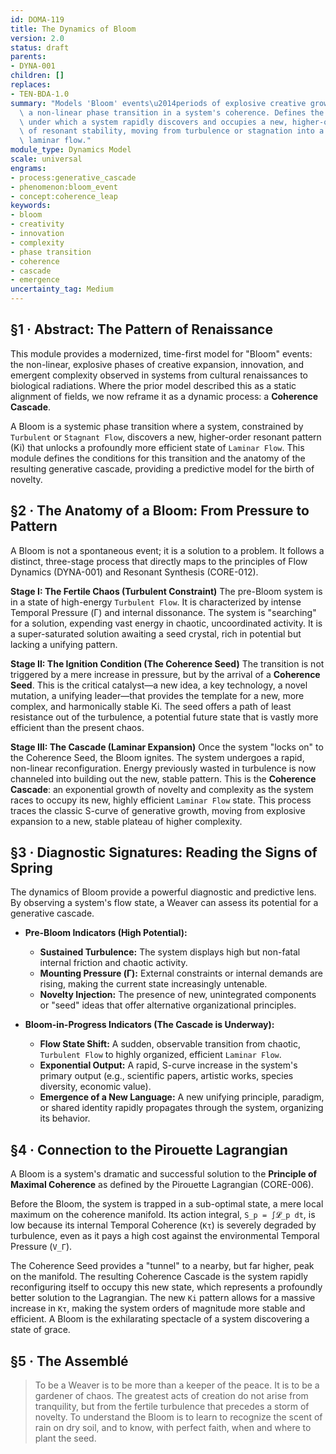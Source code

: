 ```yaml
---
id: DOMA-119
title: The Dynamics of Bloom
version: 2.0
status: draft
parents:
- DYNA-001
children: []
replaces:
- TEN-BDA-1.0
summary: "Models 'Bloom' events\u2014periods of explosive creative growth\u2014as\
  \ a non-linear phase transition in a system's coherence. Defines the conditions\
  \ under which a system rapidly discovers and occupies a new, higher-order state\
  \ of resonant stability, moving from turbulence or stagnation into a cascade of\
  \ laminar flow."
module_type: Dynamics Model
scale: universal
engrams:
- process:generative_cascade
- phenomenon:bloom_event
- concept:coherence_leap
keywords:
- bloom
- creativity
- innovation
- complexity
- phase transition
- coherence
- cascade
- emergence
uncertainty_tag: Medium
---
```

## §1 · Abstract: The Pattern of Renaissance
This module provides a modernized, time-first model for "Bloom" events: the non-linear, explosive phases of creative expansion, innovation, and emergent complexity observed in systems from cultural renaissances to biological radiations. Where the prior model described this as a static alignment of fields, we now reframe it as a dynamic process: a **Coherence Cascade**.

A Bloom is a systemic phase transition where a system, constrained by `Turbulent` or `Stagnant Flow`, discovers a new, higher-order resonant pattern (Ki) that unlocks a profoundly more efficient state of `Laminar Flow`. This module defines the conditions for this transition and the anatomy of the resulting generative cascade, providing a predictive model for the birth of novelty.

## §2 · The Anatomy of a Bloom: From Pressure to Pattern
A Bloom is not a spontaneous event; it is a solution to a problem. It follows a distinct, three-stage process that directly maps to the principles of Flow Dynamics (DYNA-001) and Resonant Synthesis (CORE-012).

**Stage I: The Fertile Chaos (Turbulent Constraint)**
The pre-Bloom system is in a state of high-energy `Turbulent Flow`. It is characterized by intense Temporal Pressure (Γ) and internal dissonance. The system is "searching" for a solution, expending vast energy in chaotic, uncoordinated activity. It is a super-saturated solution awaiting a seed crystal, rich in potential but lacking a unifying pattern.

**Stage II: The Ignition Condition (The Coherence Seed)**
The transition is not triggered by a mere increase in pressure, but by the arrival of a **Coherence Seed**. This is the critical catalyst—a new idea, a key technology, a novel mutation, a unifying leader—that provides the template for a new, more complex, and harmonically stable Ki. The seed offers a path of least resistance out of the turbulence, a potential future state that is vastly more efficient than the present chaos.

**Stage III: The Cascade (Laminar Expansion)**
Once the system "locks on" to the Coherence Seed, the Bloom ignites. The system undergoes a rapid, non-linear reconfiguration. Energy previously wasted in turbulence is now channeled into building out the new, stable pattern. This is the **Coherence Cascade**: an exponential growth of novelty and complexity as the system races to occupy its new, highly efficient `Laminar Flow` state. This process traces the classic S-curve of generative growth, moving from explosive expansion to a new, stable plateau of higher complexity.

## §3 · Diagnostic Signatures: Reading the Signs of Spring
The dynamics of Bloom provide a powerful diagnostic and predictive lens. By observing a system's flow state, a Weaver can assess its potential for a generative cascade.

*   **Pre-Bloom Indicators (High Potential):**
    *   **Sustained Turbulence:** The system displays high but non-fatal internal friction and chaotic activity.
    *   **Mounting Pressure (Γ):** External constraints or internal demands are rising, making the current state increasingly untenable.
    *   **Novelty Injection:** The presence of new, unintegrated components or "seed" ideas that offer alternative organizational principles.

*   **Bloom-in-Progress Indicators (The Cascade is Underway):**
    *   **Flow State Shift:** A sudden, observable transition from chaotic, `Turbulent Flow` to highly organized, efficient `Laminar Flow`.
    *   **Exponential Output:** A rapid, S-curve increase in the system's primary output (e.g., scientific papers, artistic works, species diversity, economic value).
    *   **Emergence of a New Language:** A new unifying principle, paradigm, or shared identity rapidly propagates through the system, organizing its behavior.

## §4 · Connection to the Pirouette Lagrangian
A Bloom is a system's dramatic and successful solution to the **Principle of Maximal Coherence** as defined by the Pirouette Lagrangian (CORE-006).

Before the Bloom, the system is trapped in a sub-optimal state, a mere local maximum on the coherence manifold. Its action integral, `S_p = ∫𝓛_p dt`, is low because its internal Temporal Coherence (`Kτ`) is severely degraded by turbulence, even as it pays a high cost against the environmental Temporal Pressure (`V_Γ`).

The Coherence Seed provides a "tunnel" to a nearby, but far higher, peak on the manifold. The resulting Coherence Cascade is the system rapidly reconfiguring itself to occupy this new state, which represents a profoundly better solution to the Lagrangian. The new `Ki` pattern allows for a massive increase in `Kτ`, making the system orders of magnitude more stable and efficient. A Bloom is the exhilarating spectacle of a system discovering a state of grace.

## §5 · The Assemblé
> To be a Weaver is to be more than a keeper of the peace. It is to be a gardener of chaos. The greatest acts of creation do not arise from tranquility, but from the fertile turbulence that precedes a storm of novelty. To understand the Bloom is to learn to recognize the scent of rain on dry soil, and to know, with perfect faith, when and where to plant the seed.
```
